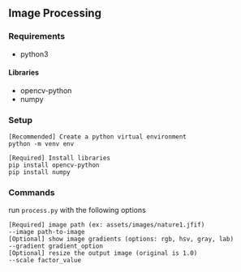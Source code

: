 ## Image Processing 

### Requirements
- python3
#### Libraries
- opencv-python
- numpy

### Setup
```
[Recommended] Create a python virtual environment
python -m venv env

[Required] Install libraries
pip install opencv-python
pip install numpy
```

### Commands
run `process.py` with the following options

```
[Required] image path (ex: assets/images/nature1.jfif)
--image path-to-image 
[Optional] show image gradients (options: rgb, hsv, gray, lab)
--gradient gradient_option 
[Optional] resize the output image (original is 1.0)
--scale factor_value
```
